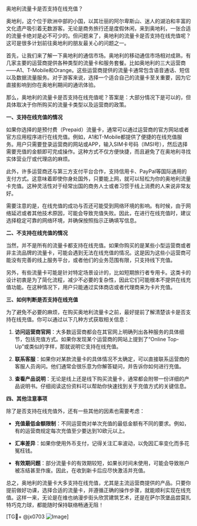 奥地利流量卡是否支持在线充值？

奥地利，这个位于欧洲中部的小国，以其壮丽的阿尔卑斯山、迷人的湖泊和丰富的文化遗产吸引着无数游客。无论是商务旅行还是度假休闲，来到奥地利，一张合适的流量卡绝对是必不可少的。但问题来了，奥地利的流量卡是否支持在线充值呢？这可是很多计划前往奥地利的朋友最关心的问题之一。

首先，让我们来了解一下奥地利的通信市场。奥地利的移动通信市场相对成熟，有几家主要的运营商提供各种类型的流量卡和服务套餐。比如奥地利的三大运营商——A1、T-Mobile和Orange。这些运营商提供的流量卡通常包含语音通话、短信以及数据流量服务。对于游客来说，选择一个适合自己的流量卡至关重要，因为它直接影响到你在奥地利期间的通讯体验。

那么，奥地利的流量卡是否支持在线充值呢？答案是：大部分情况下是可以的，但具体取决于你所购买的流量卡类型以及运营商的政策。

**一、支持在线充值的情况**

如果你选择的是预付费（Prepaid）流量卡，通常可以通过运营商的官方网站或者官方应用程序进行在线充值。例如，A1和T-Mobile都提供了便捷的在线充值服务。用户只需要登录运营商的网站或APP，输入SIM卡号码（IMSI号），然后选择需要充值的金额即可完成操作。这种方式不仅方便快捷，而且避免了在奥地利寻找实体营业厅或代理店的麻烦。

此外，许多运营商还与第三方支付平台合作，支持信用卡、PayPal等国际通用的支付方式。这意味着即使你身处国外，只要能上网，就可以轻松为你的奥地利流量卡充值。这种灵活性对于经常出国的商务人士或者习惯于线上消费的人来说非常友好。

需要注意的是，在线充值的成功与否还可能受到网络环境的影响。有时候，由于网络延迟或者其他技术原因，可能会导致充值失败。因此，在进行在线充值时，建议选择稳定可靠的网络环境，并确保按照指示正确填写信息。

**二、不支持在线充值的情况**

当然，并不是所有的流量卡都支持在线充值。如果你购买的是某些小型运营商或者非主流品牌的流量卡，可能会遇到无法在线充值的情况。这是因为这些小运营商可能没有完善的线上服务平台，或者他们的业务范围有限，只支持线下充值。

另外，有些流量卡可能是针对特定场景设计的，比如短期旅行者专用卡。这类卡的设计初衷是为了简化流程，减少不必要的复杂性，因此它们可能根本不提供在线充值功能。在这种情况下，用户只能通过实体商店或者代理商来为卡片充值。

**三、如何判断是否支持在线充值**

为了避免不必要的麻烦，在购买奥地利流量卡之前，最好提前了解清楚该卡是否支持在线充值。你可以通过以下几种方式获取相关信息：

1. **访问运营商官网**：大多数运营商都会在其官网上明确列出各种服务的具体细节，包括充值方式。如果你发现某个运营商的网站上提到了“Online Top-Up”或类似的字样，那就说明它支持在线充值。

2. **联系客服**：如果你对某款流量卡的具体情况不太确定，可以直接联系运营商的客服人员询问。他们通常会很乐意为你解答疑问，并告诉你如何进行充值。

3. **查看产品说明**：无论是线上还是线下购买流量卡，通常都会附带一份详细的产品说明书。仔细阅读这份资料可以帮助你快速找到关于充值方式的关键信息。

**四、其他注意事项**

除了是否支持在线充值外，还有一些其他的因素也需要考虑：

- **充值最低金额限制**：不同运营商对单次充值的最低金额有不同的要求。例如，有的运营商规定每次充值至少要达到10欧元以上。
  
- **汇率差异**：如果你使用外币支付，记得关注汇率波动，以免因汇率变化而多花冤枉钱。

- **有效期问题**：部分流量卡的有效期较短，如果长时间未使用，可能会导致账户被冻结甚至作废。因此，在收到新卡后应尽快激活并充值。

总之，奥地利的流量卡大多支持在线充值，尤其是主流运营商提供的产品。只要你提前做好功课，选择合适的流量卡，并遵循正确的操作步骤，就能顺利实现在线充值。这样一来，无论是在维也纳漫步街头欣赏建筑艺术，还是在萨尔茨堡品尝莫扎特巧克力球，都能随时保持联络畅通无阻！

[TG💪+ @jx0703 ![Image](https://github.com/user-attachments/assets/dbca1d08-cadb-493c-b0ec-ad6f7a83f270)]